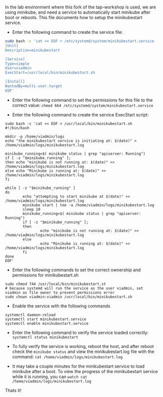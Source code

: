 In the lab environment where this fork of the tap-workshop is used, we are using minikube, and need a service to automatically start minikube after boot or reboots. 
This file documents how to setup the minikubestart service. 

- Enter the following command to create the service file:
```sh
sudo bash -c 'cat << EOF > /etc/systemd/system/minikubestart.service
[Unit]
Description=minikubestart

[Service]
Type=simple
User=viadmin
ExecStart=/usr/local/bin/minikubestart.sh

[Install]
WantedBy=multi-user.target
EOF'
```

- Enter the following command to set the permissions for this file to the correct value:
`chmod 664 /etc/systemd/system/minikubestart.service`

- Enter the following command to create the service ExecStart script:
```
sudo bash -c 'cat << EOF > /usr/local/bin/minikubestart.sh
#!/bin/bash
  
mkdir -p /home/viadmin/logs
echo "the minikubestart service is initiating at: $(date)" > /home/viadmin/logs/minikubestart.log

minikube_running=$( minikube status | grep "apiserver: Running")
if [ -z "$minikube_running" ];
then echo "minikube is not running at: $(date)" >> /home/viadmin/logs/minikubestart.log
else echo "Minikube is running at: $(date)" >> /home/viadmin/logs/minikubestart.log
fi

while [ -z "$minikube_running" ]
do
        echo "attempting to start minikube at $(date)" >> /home/viadmin/logs/minikubestart.log
        minikube start | tee -a /home/viadmin/logs/minikubestart.log
        sleep 10
        minikube_running=$( minikube status | grep "apiserver: Running")
        if [ -z "$minikube_running" ];
        then
                echo "minikube is not running at: $(date)" >> /home/viadmin/logs/minikubestart.log
        else
                echo "Minikube is running at: $(date)" >> /home/viadmin/logs/minikubestart.log
        fi
done
EOF'
```

- Enter the following commands to set the correct ownership and permissions for minikubestart.sh
```
sudo chmod 744 /usr/local/bin/minikubestart.st
# because systemd will run the service as the user viadmin, set viadmin as file owner to prevent permissions error
sudo chown viadmin:viadmin /usr/local/bin/minikubestart.sh
```

- Enable the service with the following commands
```
systemctl daemon-reload
systemctl start minikubestart.service
systemctl enable minikubestart.service
```

- Enter the following command to verify the service loaded correctly:
`systemctl status minikubestart`

- To fully verify the service is working, reboot the host, and after reboot check the `minikube status` and view the minikubestart.log file with the command:
`cat /home/viadmin/logs/minikubestart.log`
- It may take a couple minutes for the minikubestart service to load minikube after a boot. To view the progress of the minikubestart service while it is running, you can `watch cat /home/viadmin/logs/minikubestart.log`

Thats it!
